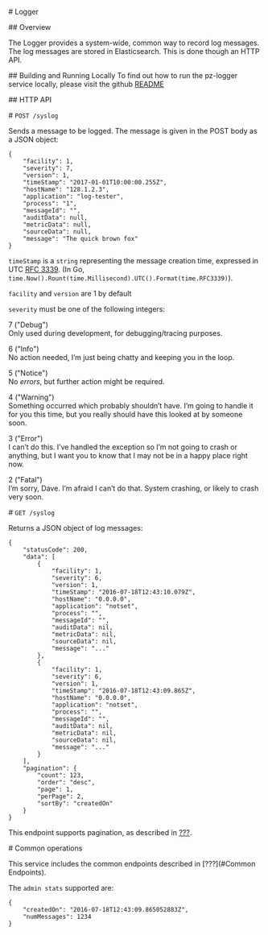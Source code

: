 \# Logger

\#\# Overview

The Logger provides a system-wide, common way to record log messages.
The log messages are stored in Elasticsearch. This is done though an
HTTP API.

\#\# Building and Running Locally To find out how to run the pz-logger
service locally, please visit the github
[README](https://github.com/venicegeo/pz-logger/blob/master/README.md)

\#\# HTTP API

\# `POST /syslog`

Sends a message to be logged. The message is given in the POST body as a
JSON object:

    {
        "facility": 1,
        "severity": 7,
        "version": 1,
        "timeStamp": "2017-01-01T10:00:00.255Z",
        "hostName": "128.1.2.3",
        "application": "log-tester",
        "process": "1",
        "messageId": "",
        "auditData": null,
        "metricData": null,
        "sourceData": null,
        "message": "The quick brown fox"
    }

`timeStamp` is a `string` representing the message creation time,
expressed in UTC [RFC 3339](https://www.ietf.org/rfc/rfc3339.txt). (In
Go, `time.Now().Rount(time.Millisecond).UTC().Format(time.RFC3339)`).

`facility` and `version` are 1 by default

`severity` must be one of the following integers:

7 ("Debug")  
Only used during development, for debugging/tracing purposes.

6 ("Info")  
No action needed, I’m just being chatty and keeping you in the loop.

5 ("Notice")  
No *errors*, but further action might be required.

4 ("Warning")  
Something occurred which probably shouldn’t have. I’m going to handle it
for you this time, but you really should have this looked at by someone
soon.

3 ("Error")  
I can’t do this. I’ve handled the exception so I’m not going to crash or
anything, but I want you to know that I may not be in a happy place
right now.

2 ("Fatal")  
I’m sorry, Dave. I’m afraid I can’t do that. System crashing, or likely
to crash very soon.

\# `GET /syslog`

Returns a JSON object of log messages:

    {
        "statusCode": 200,
        "data": [
            {
                "facility": 1,
                "severity": 6,
                "version": 1,
                "timeStamp": "2016-07-18T12:43:10.079Z",
                "hostName": "0.0.0.0",
                "application": "notset",
                "process": "",
                "messageId": "",
                "auditData": nil,
                "metricData": nil,
                "sourceData": nil,
                "message": "..."
            },
            {
                "facility": 1,
                "severity": 6,
                "version": 1,
                "timeStamp": "2016-07-18T12:43:09.865Z",
                "hostName": "0.0.0.0",
                "application": "notset",
                "process": "",
                "messageId": "",
                "auditData": nil,
                "metricData": nil,
                "sourceData": nil,
                "message": "..."
            }
        ],
        "pagination": {
            "count": 123,
            "order": "desc",
            "page": 1,
            "perPage": 2,
            "sortBy": "createdOn"
        }
    }

This endpoint supports pagination, as described in [???](#Pagination).

\# Common operations

This service includes the common endpoints described in
[???](#Common Endpoints).

The `admin stats` supported are:

    {
        "createdOn": "2016-07-18T12:43:09.865052883Z",
        "numMessages": 1234
    }
